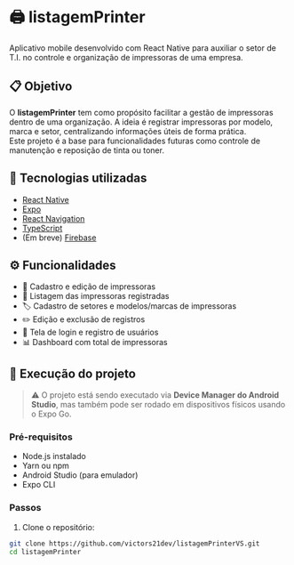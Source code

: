 # 🖨️ listagemPrinter

Aplicativo mobile desenvolvido com React Native para auxiliar o setor de T.I. no controle e organização de impressoras de uma empresa.

## 📋 Objetivo

O **listagemPrinter** tem como propósito facilitar a gestão de impressoras dentro de uma organização. A ideia é registrar impressoras por modelo, marca e setor, centralizando informações úteis de forma prática.  
Este projeto é a base para funcionalidades futuras como controle de manutenção e reposição de tinta ou toner.

## 🚀 Tecnologias utilizadas

- [React Native](https://reactnative.dev/)
- [Expo](https://expo.dev/)
- [React Navigation](https://reactnavigation.org/)
- [TypeScript](https://www.typescriptlang.org/)
- (Em breve) [Firebase](https://firebase.google.com/)

## ⚙️ Funcionalidades

- 📌 Cadastro e edição de impressoras
- 📄 Listagem das impressoras registradas
- 🏷️ Cadastro de setores e modelos/marcas de impressoras
- ✏️ Edição e exclusão de registros
- 👤 Tela de login e registro de usuários
- 📊 Dashboard com total de impressoras

## 📱 Execução do projeto

> ⚠️ O projeto está sendo executado via **Device Manager do Android Studio**, mas também pode ser rodado em dispositivos físicos usando o Expo Go.

### Pré-requisitos

- Node.js instalado
- Yarn ou npm
- Android Studio (para emulador)
- Expo CLI

### Passos

1. Clone o repositório:

```bash
git clone https://github.com/victors21dev/listagemPrinterVS.git
cd listagemPrinter
```
